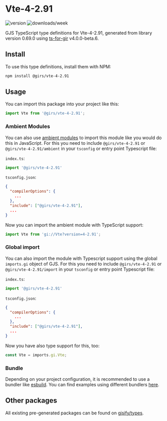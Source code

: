 
# Vte-4-2.91

![version](https://img.shields.io/npm/v/@girs/vte-4-2.91)
![downloads/week](https://img.shields.io/npm/dw/@girs/vte-4-2.91)


GJS TypeScript type definitions for Vte-4-2.91, generated from library version 0.69.0 using [ts-for-gir](https://github.com/gjsify/ts-for-gir) v4.0.0-beta.6.


## Install

To use this type definitions, install them with NPM:
```bash
npm install @girs/vte-4-2.91
```

## Usage

You can import this package into your project like this:
```ts
import Vte from '@girs/vte-4-2.91';
```

### Ambient Modules

You can also use [ambient modules](https://github.com/gjsify/ts-for-gir/tree/main/packages/cli#ambient-modules) to import this module like you would do this in JavaScript.
For this you need to include `@girs/vte-4-2.91` or `@girs/vte-4-2.91/ambient` in your `tsconfig` or entry point Typescript file:

`index.ts`:
```ts
import '@girs/vte-4-2.91'
```

`tsconfig.json`:
```json
{
  "compilerOptions": {
    ...
  },
  "include": ["@girs/vte-4-2.91"],
  ...
}
```

Now you can import the ambient module with TypeScript support: 

```ts
import Vte from 'gi://Vte?version=4-2.91';
```

### Global import

You can also import the module with Typescript support using the global `imports.gi` object of GJS.
For this you need to include `@girs/vte-4-2.91` or `@girs/vte-4-2.91/import` in your `tsconfig` or entry point Typescript file:

`index.ts`:
```ts
import '@girs/vte-4-2.91'
```

`tsconfig.json`:
```json
{
  "compilerOptions": {
    ...
  },
  "include": ["@girs/vte-4-2.91"],
  ...
}
```

Now you have also type support for this, too:

```ts
const Vte = imports.gi.Vte;
```

### Bundle

Depending on your project configuration, it is recommended to use a bundler like [esbuild](https://esbuild.github.io/). You can find examples using different bundlers [here](https://github.com/gjsify/ts-for-gir/tree/main/examples).

## Other packages

All existing pre-generated packages can be found on [gjsify/types](https://github.com/gjsify/types).


